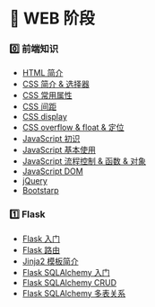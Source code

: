 # :pushpin: WEB 阶段

### :zero: 前端知识

- [HTML 简介][@0.1]
- [CSS 简介 & 选择器][@0.2]
- [CSS 常用属性][@0.3]
- [CSS 间距][@0.4]
- [CSS display][@0.5]
- [CSS overflow & float & 定位][@0.6]
- [JavaScript 初识][@0.7]
- [JavaScript 基本使用][@0.8]
- [JavaScript 流程控制 & 函数 & 对象][@0.9]
- [JavaScript DOM][@0.91]
- [jQuery][@0.92]
- [Bootstarp][@0.93]

### :one: Flask

- [Flask 入门][@1.0]
- [Flask 路由][@1.1]
- [Jinja2 模板简介][@1.2]
- [Flask SQLAlchemy 入门][@1.3]
- [Flask SQLAlchemy CRUD][@1.4]
- [Flask SQLAlchemy 多表关系][@1.5]



[@0.1]:./HTML常见标签.md
[@0.2]:./CSS简介&选择器.md
[@0.3]:./CSS样式常用属性.md
[@0.4]:./CSS间距.md
[@0.5]:./CSSdisplay.md
[@0.6]:./CSS定位.md
[@0.7]:./JavaScript初识.md
[@0.8]:./JavaScript基本使用.md
[@0.9]:./流程控制&函数&对象.md
[@0.91]:./JavaScriptDOM.md
[@0.92]:./jQuery.md
[@0.93]:./Bootstrap.md
[@1.0]:./Flask入门.md
[@1.1]:./Flask路由.md
[@1.2]:./Jinja2模板简介.md
[@1.3]:./FlaskSQLAlchemy上.md
[@1.4]:./FlaskSQLAlchemyCRUD.md
[@1.5]:./FlaskSQLAlchemy关系.md








